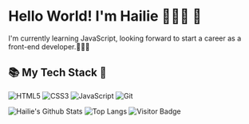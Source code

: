 <h1> Hello World! I'm Hailie 🙋🏻‍♀️ 👋 </h1>

I'm currently learning JavaScript, looking forward to start a career as a front-end developer.👩🏻‍💻

<!--
**ekim49/ekim49** is a ✨ _special_ ✨ repository because its `README.md` (this file) appears on your GitHub profile.

Here are some ideas to get you started:

- 🔭 I’m currently working on ...
- 🌱 I’m currently learning ...
- 👯 I’m looking to collaborate on ...
- 🤔 I’m looking for help with ...
- 💬 Ask me about ...
- 📫 How to reach me: ...
- 😄 Pronouns: ...
- ⚡ Fun fact: ...
-->
<h2>📚 My Tech Stack 🥞</h2>
  
![HTML5](https://img.shields.io/badge/-HTML5-F05032?style=for-the-badge&logo=html5&logoColor=ffffff) ![CSS3](https://img.shields.io/badge/-CSS3-007ACC?style=for-the-badge&logo=css3) ![JavaScript](https://img.shields.io/badge/-JavaScript-%23F7DF1C?style=for-the-badge&logo=javascript&logoColor=000000&labelColor=%23F7DF1C&color=%23FFCE5A) ![Git](https://img.shields.io/badge/-Git-F05032?style=for-the-badge&logo=git&logoColor=ffffff)

![Hailie's Github Stats](https://github-readme-stats.vercel.app/api?username=ekim49&count_private=true&show_icons=true&include_all_commits=true)
![Top Langs](https://github-readme-stats.vercel.app/api/top-langs/?username=ekim49&hide=TeX&layout=compact)
![Visitor Badge](https://visitor-badge.laobi.icu/badge?page_id=ekim49.ekim49)
